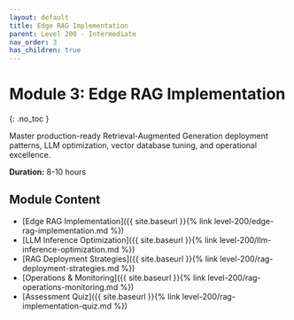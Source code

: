 ```yaml
---
layout: default
title: Edge RAG Implementation
parent: Level 200 - Intermediate
nav_order: 3
has_children: true
---
```


# Module 3: Edge RAG Implementation
{: .no_toc }

Master production-ready Retrieval-Augmented Generation deployment patterns, LLM optimization, vector database tuning, and operational excellence.

**Duration:** 8-10 hours

## Module Content

- [Edge RAG Implementation]({{ site.baseurl }}{% link level-200/edge-rag-implementation.md %})
- [LLM Inference Optimization]({{ site.baseurl }}{% link level-200/llm-inference-optimization.md %})
- [RAG Deployment Strategies]({{ site.baseurl }}{% link level-200/rag-deployment-strategies.md %})
- [Operations & Monitoring]({{ site.baseurl }}{% link level-200/rag-operations-monitoring.md %})
- [Assessment Quiz]({{ site.baseurl }}{% link level-200/rag-implementation-quiz.md %})
